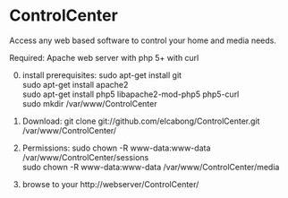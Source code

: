 ControlCenter
==================

Access any web based software to control your home and media needs.

Required:
  Apache web server with php 5+ with curl
  
0.  install prerequisites:
sudo apt-get install git  
sudo apt-get install apache2  
sudo apt-get install php5 libapache2-mod-php5 php5-curl   
sudo mkdir /var/www/ControlCenter 

  
1. Download:   git clone git://github.com/elcabong/ControlCenter.git /var/www/ControlCenter/


2. Permissions: 
sudo chown -R www-data:www-data /var/www/ControlCenter/sessions   
sudo chown -R www-data:www-data /var/www/ControlCenter/media  


3. browse to your http://webserver/ControlCenter/

